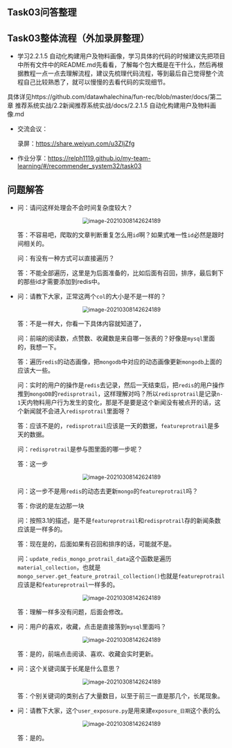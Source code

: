 ## Task03问答整理

## Task03整体流程（外加录屏整理）

- 学习2.2.1.5 自动化构建用户及物料画像，学习具体的代码的时候建议先把项目中所有文件中的README.md先看看，了解每个包大概是在干什么，然后再根据教程一点一点去理解流程，建议先梳理代码流程，等到最后自己觉得整个流程自己比较熟悉了，就可以慢慢的去看代码的实现细节。
  

具体详见https://github.com/datawhalechina/fun-rec/blob/master/docs/第二章 推荐系统实战/2.2新闻推荐系统实战/docs/2.2.1.5 自动化构建用户及物料画像.md

- 交流会议：

  录屏：https://share.weiyun.com/u3ZIjZfg
  
- 作业分享：https://relph1119.github.io/my-team-learning/#/recommender_system32/task03

## 问题解答

- 问：请问这样处理会不会时间复杂度较大？

  <div align=center> 
  <img src="http://ryluo.oss-cn-chengdu.aliyuncs.com/图片image-20211230102322111.png" alt="image-20210308142624189" style="zoom: 90%;" /> 
  </div>

  答：不容易吧，爬取的文章判断重复怎么用`id`啊？如果式唯一性`id`必然是跟时间相关的。

  问：有没有一种方式可以直接遍历？

  答：不能全部遍历，这里是为后面准备的，比如后面有召回，排序，最后剩下的那些id才需要添加到redis中。



- 问：请教下大家，正常这两个`col`的大小是不是一样的？

  <div align=center> 
  <img src="http://ryluo.oss-cn-chengdu.aliyuncs.com/图片image-20211230102626648.png" alt="image-20210308142624189" style="zoom: 90%;" /> 
  </div>

  答：不是一样大，你看一下具体内容就知道了，

  问：前端的阅读数，点赞数、收藏数是来自哪一张表的？好像是`mysql`里面的，我想一下。

  答：遍历`redis`的动态画像，把`mongodb`中对应的动态画像更新`mongodb`上面的应该大一些。

  问：实时的用户的操作是`redis`去记录，然后一天结束后，把`redis`的用户操作推到`mongoDB`的`redisprotrail`，这样理解对吗？所以`redisprotrail`是记录`n-1`天内物料用户行为发生的变化，那是不是要是这个新闻没有被点开的话，这个新闻就不会进入`redisprotrail`里面呀？

  答：应该不是的，`redisprotrail`应该是一天的数据，`featureprotrail`是多天的数据。

  问：`redisprotrail`是参与图里面的哪一步呢？

  答：这一步

  <div align=center> 
  <img src="http://ryluo.oss-cn-chengdu.aliyuncs.com/图片image-20211230103141635.png" alt="image-20210308142624189" style="zoom: 90%;" /> 
  </div>


  问：这一步不是用`redis`的动态去更新`mongo`的`featureprotrail`吗？

  答：你说的是左边那一块

  问：按照3.1的描述，是不是`featureprotrail`和`redisprotrail`存的新闻条数应该是一样多的。

  答：现在是的，后面如果有召回和排序的话，可能就不是。

  问：`update_redis_mongo_protrail_data`这个函数是遍历`material_collection`，也就是`mongo_server.get_feature_protrail_collection()`也就是`featureprotrail`应该是和`featureprotrail`一样多的。

  <div align=center> 
  <img src="http://ryluo.oss-cn-chengdu.aliyuncs.com/图片image-20211230103519843.png" alt="image-20210308142624189" style="zoom: 90%;" /> 
  </div>

  答：理解一样多没有问题，后面会修改。


- 问：用户的喜欢，收藏，点击是直接落到`mysql`里面吗？

  <div align=center> 
  <img src="http://ryluo.oss-cn-chengdu.aliyuncs.com/图片image-20211230103617150.png" alt="image-20210308142624189" style="zoom: 90%;" /> 
  </div>

  答：是的，前端点击阅读、喜欢、收藏会实时更新。


- 问：这个关键词属于长尾是什么意思？

  <div align=center> 
  <img src="http://ryluo.oss-cn-chengdu.aliyuncs.com/图片image-20211230103705581.png" alt="image-20210308142624189" style="zoom: 90%;" /> 
  </div>

  答：个别关键词的类别占了大量数目，以至于前三一直是那几个，长尾现象。



- 问：请教下大家，这个`user_exposure.py`是用来建`exposure_日期`这个表的么

  <div align=center> 
  <img src="http://ryluo.oss-cn-chengdu.aliyuncs.com/图片image-20211230103852764.png" alt="image-20210308142624189" style="zoom: 90%;" /> 
  </div>

  答：是的。